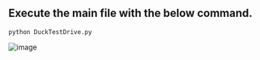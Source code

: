 ## Execute the main file with the below command.
 ```python3
python DuckTestDrive.py
 ```  
![image](https://github.com/rebuild-123/Python-Head-First-Design-Patterns/blob/main/pictures_for_README/ducks.png)